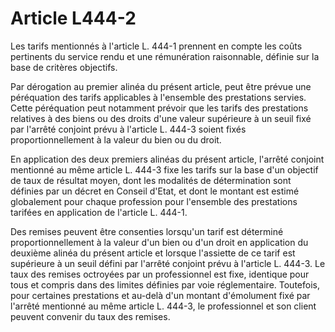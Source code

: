 # Article L444-2

Les tarifs mentionnés à l'article L. 444-1 prennent en compte les coûts pertinents du service rendu et une rémunération raisonnable, définie sur la base de critères objectifs.

Par dérogation au premier alinéa du présent article, peut être prévue une péréquation des tarifs applicables à l'ensemble des prestations servies. Cette péréquation peut notamment prévoir que les tarifs des prestations relatives à des biens ou des droits d'une valeur supérieure à un seuil fixé par l'arrêté conjoint prévu à l'article L. 444-3 soient fixés proportionnellement à la valeur du bien ou du droit.

En application des deux premiers alinéas du présent article, l'arrêté conjoint mentionné au même article L. 444-3 fixe les tarifs sur la base d'un objectif de taux de résultat moyen, dont les modalités de détermination sont définies par un décret en Conseil d'Etat, et dont le montant est estimé globalement pour chaque profession pour l'ensemble des prestations tarifées en application de l'article L. 444-1.

Des remises peuvent être consenties lorsqu'un tarif est déterminé proportionnellement à la valeur d'un bien ou d'un droit en application du deuxième alinéa du présent article et lorsque l'assiette de ce tarif est supérieure à un seuil défini par l'arrêté conjoint prévu à l'article L. 444-3. Le taux des remises octroyées par un professionnel est fixe, identique pour tous et compris dans des limites définies par voie réglementaire. Toutefois, pour certaines prestations et au-delà d'un montant d'émolument fixé par l'arrêté mentionné au même article L. 444-3, le professionnel et son client peuvent convenir du taux des remises.
